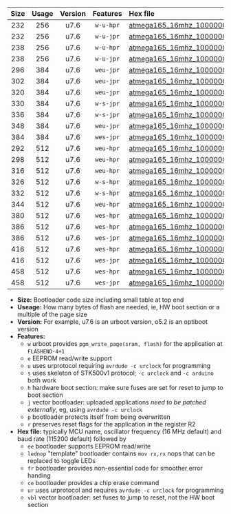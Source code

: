 |Size|Usage|Version|Features|Hex file|
|:-:|:-:|:-:|:-:|:--|
|232|256|u7.6|`w-u-hpr`|[atmega165_16mhz_1000000bps_ur.hex](https://raw.githubusercontent.com/stefanrueger/urboot/main//atmega165_16mhz_1000000bps_ur.hex)|
|232|256|u7.6|`w-u-jpr`|[atmega165_16mhz_1000000bps_ur_vbl.hex](https://raw.githubusercontent.com/stefanrueger/urboot/main//atmega165_16mhz_1000000bps_ur_vbl.hex)|
|238|256|u7.6|`w-u-hpr`|[atmega165_16mhz_1000000bps_lednop_ur.hex](https://raw.githubusercontent.com/stefanrueger/urboot/main//atmega165_16mhz_1000000bps_lednop_ur.hex)|
|238|256|u7.6|`w-u-jpr`|[atmega165_16mhz_1000000bps_lednop_ur_vbl.hex](https://raw.githubusercontent.com/stefanrueger/urboot/main//atmega165_16mhz_1000000bps_lednop_ur_vbl.hex)|
|296|384|u7.6|`weu-jpr`|[atmega165_16mhz_1000000bps_ee_ur_vbl.hex](https://raw.githubusercontent.com/stefanrueger/urboot/main//atmega165_16mhz_1000000bps_ee_ur_vbl.hex)|
|302|384|u7.6|`weu-jpr`|[atmega165_16mhz_1000000bps_ee_lednop_ur_vbl.hex](https://raw.githubusercontent.com/stefanrueger/urboot/main//atmega165_16mhz_1000000bps_ee_lednop_ur_vbl.hex)|
|320|384|u7.6|`weu-jpr`|[atmega165_16mhz_1000000bps_ee_lednop_fr_ur_vbl.hex](https://raw.githubusercontent.com/stefanrueger/urboot/main//atmega165_16mhz_1000000bps_ee_lednop_fr_ur_vbl.hex)|
|330|384|u7.6|`w-s-jpr`|[atmega165_16mhz_1000000bps_vbl.hex](https://raw.githubusercontent.com/stefanrueger/urboot/main//atmega165_16mhz_1000000bps_vbl.hex)|
|336|384|u7.6|`w-s-jpr`|[atmega165_16mhz_1000000bps_lednop_vbl.hex](https://raw.githubusercontent.com/stefanrueger/urboot/main//atmega165_16mhz_1000000bps_lednop_vbl.hex)|
|348|384|u7.6|`weu-jpr`|[atmega165_16mhz_1000000bps_ee_lednop_fr_ce_ur_vbl.hex](https://raw.githubusercontent.com/stefanrueger/urboot/main//atmega165_16mhz_1000000bps_ee_lednop_fr_ce_ur_vbl.hex)|
|384|384|u7.6|`wes-jpr`|[atmega165_16mhz_1000000bps_ee_vbl.hex](https://raw.githubusercontent.com/stefanrueger/urboot/main//atmega165_16mhz_1000000bps_ee_vbl.hex)|
|292|512|u7.6|`weu-hpr`|[atmega165_16mhz_1000000bps_ee_ur.hex](https://raw.githubusercontent.com/stefanrueger/urboot/main//atmega165_16mhz_1000000bps_ee_ur.hex)|
|298|512|u7.6|`weu-hpr`|[atmega165_16mhz_1000000bps_ee_lednop_ur.hex](https://raw.githubusercontent.com/stefanrueger/urboot/main//atmega165_16mhz_1000000bps_ee_lednop_ur.hex)|
|316|512|u7.6|`weu-hpr`|[atmega165_16mhz_1000000bps_ee_lednop_fr_ur.hex](https://raw.githubusercontent.com/stefanrueger/urboot/main//atmega165_16mhz_1000000bps_ee_lednop_fr_ur.hex)|
|326|512|u7.6|`w-s-hpr`|[atmega165_16mhz_1000000bps.hex](https://raw.githubusercontent.com/stefanrueger/urboot/main//atmega165_16mhz_1000000bps.hex)|
|332|512|u7.6|`w-s-hpr`|[atmega165_16mhz_1000000bps_lednop.hex](https://raw.githubusercontent.com/stefanrueger/urboot/main//atmega165_16mhz_1000000bps_lednop.hex)|
|344|512|u7.6|`weu-hpr`|[atmega165_16mhz_1000000bps_ee_lednop_fr_ce_ur.hex](https://raw.githubusercontent.com/stefanrueger/urboot/main//atmega165_16mhz_1000000bps_ee_lednop_fr_ce_ur.hex)|
|380|512|u7.6|`wes-hpr`|[atmega165_16mhz_1000000bps_ee.hex](https://raw.githubusercontent.com/stefanrueger/urboot/main//atmega165_16mhz_1000000bps_ee.hex)|
|386|512|u7.6|`wes-hpr`|[atmega165_16mhz_1000000bps_ee_lednop.hex](https://raw.githubusercontent.com/stefanrueger/urboot/main//atmega165_16mhz_1000000bps_ee_lednop.hex)|
|386|512|u7.6|`wes-jpr`|[atmega165_16mhz_1000000bps_ee_lednop_vbl.hex](https://raw.githubusercontent.com/stefanrueger/urboot/main//atmega165_16mhz_1000000bps_ee_lednop_vbl.hex)|
|416|512|u7.6|`wes-hpr`|[atmega165_16mhz_1000000bps_ee_lednop_fr.hex](https://raw.githubusercontent.com/stefanrueger/urboot/main//atmega165_16mhz_1000000bps_ee_lednop_fr.hex)|
|416|512|u7.6|`wes-jpr`|[atmega165_16mhz_1000000bps_ee_lednop_fr_vbl.hex](https://raw.githubusercontent.com/stefanrueger/urboot/main//atmega165_16mhz_1000000bps_ee_lednop_fr_vbl.hex)|
|458|512|u7.6|`wes-hpr`|[atmega165_16mhz_1000000bps_ee_lednop_fr_ce.hex](https://raw.githubusercontent.com/stefanrueger/urboot/main//atmega165_16mhz_1000000bps_ee_lednop_fr_ce.hex)|
|458|512|u7.6|`wes-jpr`|[atmega165_16mhz_1000000bps_ee_lednop_fr_ce_vbl.hex](https://raw.githubusercontent.com/stefanrueger/urboot/main//atmega165_16mhz_1000000bps_ee_lednop_fr_ce_vbl.hex)|

- **Size:** Bootloader code size including small table at top end
- **Useage:** How many bytes of flash are needed, ie, HW boot section or a multiple of the page size
- **Version:** For example, u7.6 is an urboot version, o5.2 is an optiboot version
- **Features:**
  + `w` urboot provides `pgm_write_page(sram, flash)` for the application at `FLASHEND-4+1`
  + `e` EEPROM read/write support
  + `u` uses urprotocol requiring `avrdude -c urclock` for programming
  + `s` uses skeleton of STK500v1 protocol; `-c urclock` and `-c arduino` both work
  + `h` hardware boot section: make sure fuses are set for reset to jump to boot section
  + `j` vector bootloader: uploaded applications *need to be patched externally*, eg, using `avrdude -c urclock`
  + `p` bootloader protects itself from being overwritten
  + `r` preserves reset flags for the application in the register R2
- **Hex file:** typically MCU name, oscillator frequency (16 MHz default) and baud rate (115200 default) followed by
  + `ee` bootloader supports EEPROM read/write
  + `lednop` "template" bootloader contains `mov rx,rx` nops that can be replaced to toggle LEDs
  + `fr` bootloader provides non-essential code for smoother error handing
  + `ce` bootloader provides a chip erase command
  + `ur` uses urprotocol and requires `avrdude -c urclock` for programming
  + `vbl` vector bootloader: set fuses to jump to reset, not the HW boot section
